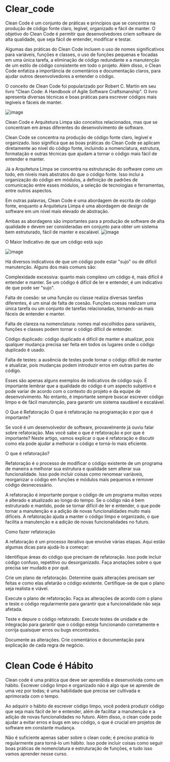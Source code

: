 # Clear_code

Clean Code é um conjunto de práticas e princípios que se concentra na produção de código fonte claro, legível, organizado e fácil de manter. O objetivo do Clean Code é permitir que desenvolvedores criem software de alta qualidade, que seja fácil de entender, modificar e testar.

Algumas das práticas do Clean Code incluem o uso de nomes significativos para variáveis, funções e classes, o uso de funções pequenas e focadas em uma única tarefa, a eliminação de código redundante e a manutenção de um estilo de código consistente em todo o projeto. Além disso, o Clean Code enfatiza a importância de comentários e documentação claros, para ajudar outros desenvolvedores a entender o código.

O conceito de Clean Code foi popularizado por Robert C. Martin em seu livro "Clean Code: A Handbook of Agile Software Craftsmanship". O livro apresenta diversas técnicas e boas práticas para escrever códigos mais legíveis e fáceis de manter.

![image](https://user-images.githubusercontent.com/14266075/226640772-06421a46-cf7b-49ee-9402-57a9b3338c40.png)

Clean Code e Arquitetura Limpa são conceitos relacionados, mas que se concentram em áreas diferentes do desenvolvimento de software.

Clean Code se concentra na produção de código fonte claro, legível e organizado. Isso significa que as boas práticas do Clean Code se aplicam diretamente ao nível do código fonte, incluindo a nomenclatura, estrutura, formatação e outras técnicas que ajudam a tornar o código mais fácil de entender e manter.

Já a Arquitetura Limpa se concentra na estruturação do software como um todo, em níveis mais abstratos do que o código fonte. Isso inclui a organização do código em módulos, a definição de padrões de comunicação entre esses módulos, a seleção de tecnologias e ferramentas, entre outros aspectos.

Em outras palavras, Clean Code é uma abordagem de escrita de código fonte, enquanto a Arquitetura Limpa é uma abordagem de design de software em um nível mais elevado de abstração.

Ambas as abordagens são importantes para a produção de software de alta qualidade e devem ser consideradas em conjunto para obter um sistema bem estruturado, fácil de manter e escalável.
![image](https://user-images.githubusercontent.com/14266075/226642740-d07cd219-2838-4218-a418-52b34010d3a2.png)

 O Maior Indicativo de que um código está sujo
 
 ![image](https://user-images.githubusercontent.com/14266075/226649411-eb62fb9e-da90-4fd6-b3de-4fdcd9fe61d1.png)

Há diversos indicativos de que um código pode estar "sujo" ou de difícil manutenção. Alguns dos mais comuns são:

Complexidade excessiva: quanto mais complexo um código é, mais difícil é entender e manter. Se um código é difícil de ler e entender, é um indicativo de que pode ser "sujo".

Falta de coesão: se uma função ou classe realiza diversas tarefas diferentes, é um sinal de falta de coesão. Funções coesas realizam uma única tarefa ou um conjunto de tarefas relacionadas, tornando-as mais fáceis de entender e manter.

Falta de clareza na nomenclatura: nomes mal escolhidos para variáveis, funções e classes podem tornar o código difícil de entender.

Código duplicado: código duplicado é difícil de manter e atualizar, pois qualquer mudança precisa ser feita em todos os lugares onde o código duplicado é usado.

Falta de testes: a ausência de testes pode tornar o código difícil de manter e atualizar, pois mudanças podem introduzir erros em outras partes do código.

Esses são apenas alguns exemplos de indicativos de código sujo. É importante lembrar que a qualidade do código é um aspecto subjetivo e pode variar de acordo com o contexto do projeto e da equipe de desenvolvimento. No entanto, é importante sempre buscar escrever código limpo e de fácil manutenção, para garantir um sistema saudável e escalável.

O Que é Refatoração
O que é refatoração na programação e por que é importante?

Se você é um desenvolvedor de software, provavelmente já ouviu falar sobre refatoração. Mas você sabe o que é refatoração e por que é importante? Neste artigo, vamos explicar o que é refatoração e discutir como ela pode ajudar a melhorar o código e torná-lo mais eficiente.

O que é refatoração?

Refatoração é o processo de modificar o código existente de um programa de maneira a melhorar sua estrutura e qualidade sem alterar sua funcionalidade. Isso pode incluir coisas como renomear variáveis, reorganizar o código em funções e módulos mais pequenos e remover código desnecessário.

A refatoração é importante porque o código de um programa muitas vezes é alterado e atualizado ao longo do tempo. Se o código não é bem estruturado e mantido, pode se tornar difícil de ler e entender, o que pode tornar a manutenção e a adição de novas funcionalidades muito mais difíceis. A refatoração ajuda a manter o código limpo e organizado, o que facilita a manutenção e a adição de novas funcionalidades no futuro.

Como fazer refatoração

A refatoração é um processo iterativo que envolve várias etapas. Aqui estão algumas dicas para ajudá-lo a começar:

Identifique áreas do código que precisam de refatoração. Isso pode incluir código confuso, repetitivo ou desorganizado. Faça anotações sobre o que precisa ser mudado e por quê.

Crie um plano de refatoração. Determine quais alterações precisam ser feitas e como elas afetarão o código existente. Certifique-se de que o plano seja realista e viável.

Execute o plano de refatoração. Faça as alterações de acordo com o plano e teste o código regularmente para garantir que a funcionalidade não seja afetada.

Teste e depure o código refatorado. Execute testes de unidade e de integração para garantir que o código esteja funcionando corretamente e corrija quaisquer erros ou bugs encontrados.

Documente as alterações. Crie comentários e documentação para explicação de cada regra de negócio.

# Clean Code é Hábito
Clean code é uma prática que deve ser aprendida e desenvolvida como um hábito. Escrever código limpo e organizado não é algo que se aprende de uma vez por todas; é uma habilidade que precisa ser cultivada e aprimorada com o tempo.

Ao adquirir o hábito de escrever código limpo, você poderá produzir código que seja mais fácil de ler e entender, além de facilitar a manutenção e a adição de novas funcionalidades no futuro. Além disso, o clean code pode ajudar a evitar erros e bugs em seu código, o que é crucial em projetos de software em constante mudança.

Não é suficiente apenas saber sobre o clean code; é preciso praticá-lo regularmente para torná-lo um hábito. Isso pode incluir coisas como seguir boas práticas de nomenclatura e estruturação de funções, e tudo isso vamos aprender nesse curso.
